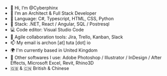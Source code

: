 - 👋 Hi, I’m @Cyberphinx
- 👀 I’m an Architect & Full Stack Developer
- 🌱 Language: C#, Typescript, HTML, CSS, Python
- 🏰 Stack: .NET, React / Angular, SQL / Postresql
- 💻 Code editor: Visual Studio Code
- 💼 Agile collaboration tools: Jira, Trello, Kanban, Slack
- 📫 My email is archon [at] tuta [dot] io
- 🌍 I'm currently based in United Kingdom
- 🔧 Other softwares I use: Adobe Photoshop / Illustrator / InDesign / After Effects, Microsoft Excel, Revit, Rhino3D
- 🇬🇧 & 🇨🇳 British & Chinese

<!---
Cyberphinx/Cyberphinx is a ✨ special ✨ repository because its `README.md` (this file) appears on your GitHub profile.
You can click the Preview link to take a look at your changes.
--->
